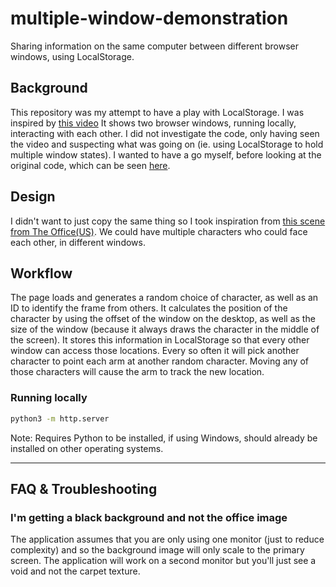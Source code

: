 # multiple-window-demonstration
Sharing information on the same computer between different browser windows, using 
LocalStorage.

## Background
This repository was my attempt to have a play with LocalStorage. I was inspired by 
[this video](https://www.youtube.com/watch?v=4LwHH3r2qNY)
It shows two browser windows, running locally, interacting with each other. 
I did not investigate the code, only having seen the video and suspecting what was 
going on (ie. using LocalStorage to hold multiple window states).
I wanted to have a go myself, before looking at the original code, which can be 
seen [here](https://github.com/bgstaal/multipleWindow3dScene).

## Design
I didn't want to just copy the same thing so I took inspiration
from [this scene from The Office(US)](https://www.youtube.com/watch?v=cb5DITStXlI).
We could have multiple characters who could face each other, in different windows. 

## Workflow
The page loads and generates a random choice of character, as well as an ID to identify 
the frame from others. It calculates the position of the character by using the offset 
of the window on the desktop, as well as the size of the window (because it always draws 
the character in the middle of the screen). It stores this information in LocalStorage 
so that every other window can access those locations. Every so often it will pick 
another character to point each arm at another random character. Moving any of those 
characters will cause the arm to track the new location. 

### Running locally
```bash
python3 -m http.server
```

Note: Requires Python to be installed, if using Windows, should already be installed on other 
operating systems.

---

## FAQ & Troubleshooting

### I'm getting a black background and not the office image
The application assumes that you are only using one monitor (just to reduce complexity) and 
so the background image will only scale to the primary screen. The application will work on 
a second monitor but you'll just see a void and not the carpet texture.
